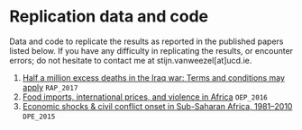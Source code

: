 # Replication data and code

Data and code to replicate the results as reported in the published papers listed below. 
If you have any difficulty in replicating the results, or encounter errors; do not hesitate to contact me at stijn.vanweezel[at]ucd.ie.

1. [Half a million excess deaths in the Iraq war: Terms and conditions may apply](http://journals.sagepub.com/doi/full/10.1177/2053168017732642) `RAP_2017` 
2. [Food imports, international prices, and violence in Africa](http://oep.oxfordjournals.org/content/68/3/758.abstract) `OEP_2016` 
3. [Economic shocks & civil conflict onset in Sub-Saharan Africa, 1981–2010](http://www.tandfonline.com/doi/abs/10.1080/10242694.2014.887489) `DPE_2015`

